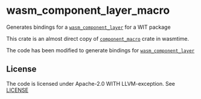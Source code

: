 # wasm_component_layer_macro

Generates bindings for a [`wasm_component_layer`](https://github.com/DouglasDwyer/wasm_component_layer) for a WIT
package

This crate is an almost direct copy of [`component_macro`](https://github.com/bytecodealliance/wasmtime/tree/main/crates/component-macro) crate in wasmtime.

The code has been modified to generate bindings for [`wasm_component_layer`](https://github.com/DouglasDwyer/wasm_component_layer)

## License

The code is licensed under Apache-2.0 WITH LLVM-exception. See [LICENSE](./LICENSE)
